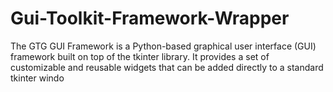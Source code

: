 # Gui-Toolkit-Framework-Wrapper
The GTG GUI Framework is a Python-based graphical user interface (GUI) framework built on top of the tkinter library. It provides a set of customizable and reusable widgets that can be added directly to a standard tkinter windo
